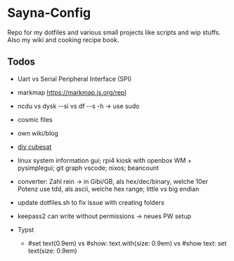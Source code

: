 # Sayna-Config
Repo for my dotfiles and various small projects like scripts and wip stuffs.\
Also my wiki and cooking recipe book.

## Todos

- Uart vs Serial Peripheral Interface (SPI)
- markmap https://markmap.js.org/repl

- ncdu vs dysk --si vs df --s -h -> use sudo
- cosmic files
- own wiki/blog
- [diy cubesat](https://www.youtube.com/watch?v=Rqq-344CgvY)
- linux system information gui; rpi4 kiosk with openbox WM + pysimplegui; git graph vscode; nixos; beancount
- converter: Zahl rein -> in Gibi/GB, als hex/dec/binary, welche 10er Potenz use tdd, als ascii, welche hex range; little vs big endian
- update dotfiles.sh to fix issue with creating folders

- keepass2 can write without permissions -> neues PW setup

- Typst
    - #set text(0.9em) vs #show: text.with(size: 0.9em) vs #show text: set text(size: 0.9em)